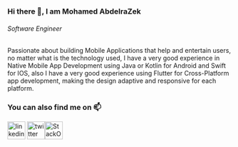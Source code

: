 ### Hi there 👋, I am Mohamed AbdelraZek
###### *Software Engineer*

Passionate about building Mobile Applications that help and entertain users, no matter what is the technology used, I have a very good experience in Native Mobile App Development using Java or Kotlin for Android and Swift for IOS, also I have a very good experience using Flutter for Cross-Platform app development, making the design adaptive and responsive for each platform.


### You can also find me on 📫 
[<img src='https://cdn.jsdelivr.net/npm/simple-icons@3.0.1/icons/linkedin.svg' alt='linkedin' height='40'>](https://www.linkedin.com/in/mohamedrabi3/) [<img src='https://cdn.jsdelivr.net/npm/simple-icons@3.0.1/icons/twitter.svg' alt='twitter' height='40'>](https://twitter.com/MabdelRaZe2)[<img src='https://upload.wikimedia.org/wikipedia/commons/thumb/e/ef/Stack_Overflow_icon.svg/768px-Stack_Overflow_icon.svg.png' alt='StackOverflow' height='40'>](https://stackoverflow.com/users/6076692/mohamed-abdelrazek)  

 
